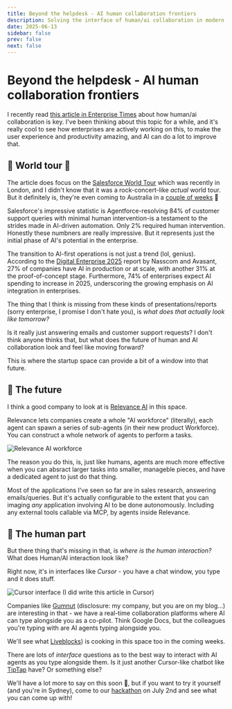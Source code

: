 ```yaml
---
title: Beyond the helpdesk - AI human collaboration frontiers
description: Solving the interface of human/ai collaboration in modern applications
date: 2025-06-13
sidebar: false
prev: false
next: false
---
```


# Beyond the helpdesk - AI human collaboration frontiers

I recently read [this article in Enterprise Times](https://www.enterprisetimes.co.uk/2025/06/12/human-workers-and-ai-agents-collaboration-the-key-says-zahra-bahrololoumi-at-salesforce-world-tour-in-london/) about how human/ai collaboration is key. I've been thinking about this topic for a while, and it's really cool to see how enterprises are actively working on this, to make the user experience and productivity amazing, and AI can do a lot to improve that.

## 🎤 World tour 💃

The article does focus on the [Salesforce World Tour](https://www.salesforce.com/uk/events/london/) which was recently in London, and I didn't know that it was a rock-concert-like _actual_ world tour. But it definitely is, they're even coming to Australia in a [couple of weeks](https://www.salesforce.com/au/events/) 🤘

Salesforce's impressive statistic is Agentforce-resolving 84% of customer support queries with minimal human intervention-is a testament to the strides made in AI-driven automation. Only 2% required human intervention. Honestly these numbners are really impressive. But it represents just the initial phase of AI's potential in the enterprise.

The transition to AI-first operations is not just a trend (lol, genius). According to the [Digital Enterprise 2025](https://community.nasscom.in/communities/digital-transformation/digital-enterprise-2025-advancing-ai-first-enterprise) report by Nasscom and Avasant, 27% of companies have AI in production or at scale, with another 31% at the proof-of-concept stage. Furthermore, 74% of enterprises expect AI spending to increase in 2025, underscoring the growing emphasis on AI integration in enterprises.

The thing that I think is missing from these kinds of presentations/reports (sorry enterprise, I promise I don't hate you), is _what does that actually look like tomorrow?_

Is it really just answering emails and customer support requests? I don't think anyone thinks that, but what does the future of human and AI collaboration look and feel like moving forward?

This is where the startup space can provide a bit of a window into that future.

## 🚀 The future

I think a good company to look at is [Relevance AI](https://relevanceai.com/) in this space.

Relevance lets companies create a whole "AI workforce" (literally), each agent can spawn a series of sub-agents (in their new product Workforce). You can construct a whole network of agents to perform a tasks.

![Relevance AI workforce](https://cdn.prod.website-files.com/636cad09a1159553a45e8ba1/67c105469bd221272da70758_workforce-builder-hero.png)

The reason you do this, is, just like humans, agents are much more effective when you can absract larger tasks into smaller, manageble pieces, and have a dedicated agent to just do that thing.

Most of the applications I've seen so far are in sales research, answering emails/queries. But it's actually configurable to the extent that you can imaging _any_ application involving AI to be done autonomously. Including any external tools callable via MCP, by agents inside Relevance.

## 🤸 The human part

But there thing that's missing in that, is _where is the human interaction?_ What does Human/AI interaction look like?

Right now, it's in interfaces like _Cursor_ - you have a chat window, you type and it does stuff.

![Cursor interface (I did write this article in Cursor)](/public/images/cursor-interface.png)

Companies like [Gumnut](https://gumnut.dev) (disclosure: my company, but you are on my blog...) are interesting in that - we have a real-time collaboration platforms where AI can type alongside you as a co-pilot. Think Google Docs, but the colleagues you're typing with are AI agents typing alongside you.

We'll see what [Liveblocks](https://www.linkedin.com/posts/steven-fabre-5510bb38_nothing-meaningful-is-built-alone-that-activity-7338946791880511490-FYQL)) is cooking in this space too in the coming weeks.

There are lots of _interface_ questions as to the best way to interact with AI agents as you type alongside them. Is it just another Cursor-like chatbot like [TipTap](http://tiptap.dev/product/ai-agent) have? Or something else?

We'll have a lot more to say on this soon 👀, but if you want to try it yourself (and you're in Sydney), come to our [hackathon](https://gumnut.dev/hack) on July 2nd and see what you can come up with!
